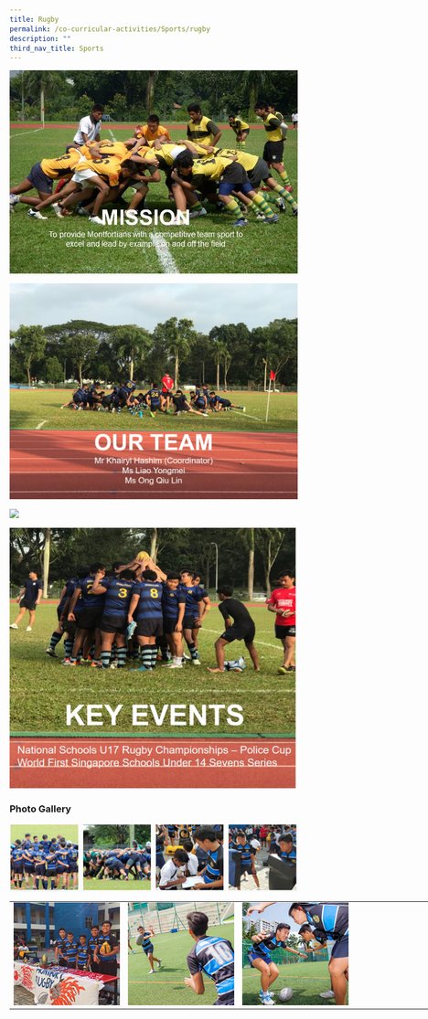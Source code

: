 ```yaml
---
title: Rugby
permalink: /co-curricular-activities/Sports/rugby
description: ""
third_nav_title: Sports
---
```

![](/images/rb1.jpeg)

![](/images/rb2.png)

![](/images/rb3.png)

![](/images/rb4.jpeg)

###  Photo Gallery

![](/images/rbpg.png)

<table style="undefined;table-layout: fixed; width: 800px">
<colgroup>
	<col style="width: 200px">
	<col style="width: 200px">
	<col style="width: 200px">
	<col style="width: 200px">
</colgroup>
<tbody>
  <tr>
    <td><img src="/images/rb5.jpeg"></td>
    <td><img src="/images/rb6.jpeg"></td>
    <td><img src="/images/rb7.jpeg"></td>
		<td></td>
  </tr>
</tbody>
</table>